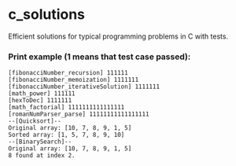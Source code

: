 # c_solutions

Efficient solutions for typical programming problems in C with tests.

### Print example (1 means that test case passed):
```text
[fibonacciNumber_recursion] 111111
[fibonacciNumber_memoization] 1111111
[fibonacciNumber_iterativeSolution] 1111111
[math_power] 111111
[hexToDec] 1111111
[math_factorial] 1111111111111111
[romanNumParser_parse] 11111111111111111
--[Quicksort]--
Original array: [10, 7, 8, 9, 1, 5]
Sorted array: [1, 5, 7, 8, 9, 10]
--[BinarySearch]--
Original array: [10, 7, 8, 9, 1, 5]
8 found at index 2.
```